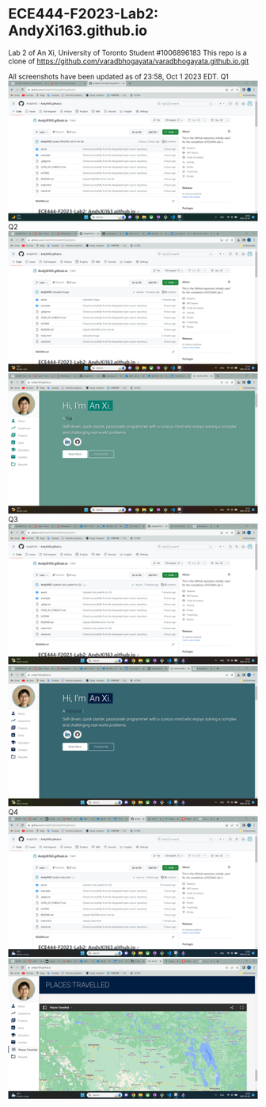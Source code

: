 # ECE444-F2023-Lab2: AndyXi163.github.io
Lab 2 of An Xi, University of Toronto Student #1006896183
This repo is a clone of https://github.com/varadbhogayata/varadbhogayata.github.io.git

All screenshots have been updated as of 23:58, Oct 1 2023 EDT.
Q1
![alt text](https://github.com/AndyXi163/AndyXi163.github.io/blob/main/L2_1.png)
Q2
![alt text](https://github.com/AndyXi163/AndyXi163.github.io/blob/main/L2_2_1.png)
![alt text](https://github.com/AndyXi163/AndyXi163.github.io/blob/main/L2_2_2.png)
Q3
![alt text](https://github.com/AndyXi163/AndyXi163.github.io/blob/main/L2_3_1.png)
![alt text](https://github.com/AndyXi163/AndyXi163.github.io/blob/main/L2_3_2.png)
Q4
![alt text](https://github.com/AndyXi163/AndyXi163.github.io/blob/main/L2_4_1.png)
![alt text](https://github.com/AndyXi163/AndyXi163.github.io/blob/main/L2_4_2.png)
